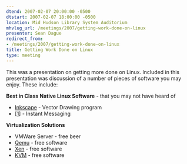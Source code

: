 ```yaml
---
dtend: 2007-02-07 20:00:00 -0500
dtstart: 2007-02-07 18:00:00 -0500
location: Mid Hudson Library System Auditorium
mhvlug_url: /meetings/2007/getting-work-done-on-linux
presenter: Sean Dague
redirect_from:
- /meetings/2007/getting-work-done-on-linux
title: Getting Work Done on Linux
type: meeting
---
```



This was a presentation on getting more done on Linux. Included in this presentation was discussion of a number of pieces of software you may enjoy. These include:

**Best in Class Native Linux Software** - that you may not have heard of
- [Inkscape](http://inkscape.org) - Vector Drawing program
- [[1]](http://pidgin.im) - Instant Messaging

**Virtualization Solutions**
- VMWare Server - free beer
- [Qemu](http://fabrice.bellard.free.fr/qemu/) - free software
- [Xen](http://xen.org) - free software
- [KVM](http://kvm.qumranet.com/kvmwiki) - free software